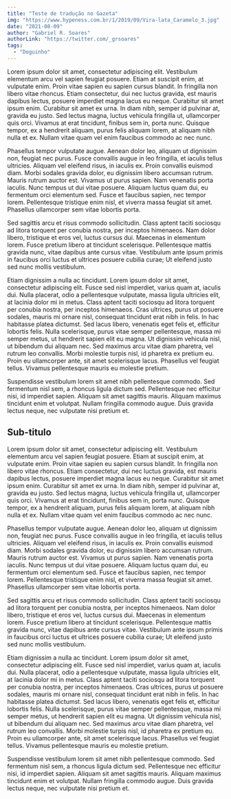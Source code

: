 ```yaml
---
title: "Teste de tradução no Gazeta"
img: "https://www.hypeness.com.br/1/2019/09/Vira-lata_Caramelo_3.jpg"
date: "2021-08-09"
author: "Gabriel R. Soares"
authorLink: "https://twitter.com/_grsoares"
tags:
  - "Doguinho"
---
```


Lorem ipsum dolor sit amet, consectetur adipiscing elit. Vestibulum elementum arcu vel sapien feugiat posuere. Etiam at suscipit enim, at vulputate enim. Proin vitae sapien eu sapien cursus blandit. In fringilla non libero vitae rhoncus. Etiam consectetur, dui nec luctus gravida, est mauris dapibus lectus, posuere imperdiet magna lacus eu neque. Curabitur sit amet ipsum enim. Curabitur sit amet ex urna. In diam nibh, semper id pulvinar at, gravida eu justo. Sed lectus magna, luctus vehicula fringilla ut, ullamcorper quis orci. Vivamus at erat tincidunt, finibus sem in, porta nunc. Quisque tempor, ex a hendrerit aliquam, purus felis aliquam lorem, at aliquam nibh nulla et ex. Nullam vitae quam vel enim faucibus commodo ac nec nunc.

Phasellus tempor vulputate augue. Aenean dolor leo, aliquam ut dignissim non, feugiat nec purus. Fusce convallis augue in leo fringilla, et iaculis tellus ultricies. Aliquam vel eleifend risus, in iaculis ex. Proin convallis euismod diam. Morbi sodales gravida dolor, eu dignissim libero accumsan rutrum. Mauris rutrum auctor est. Vivamus ut purus sapien. Nam venenatis porta iaculis. Nunc tempus ut dui vitae posuere. Aliquam luctus quam dui, eu fermentum orci elementum sed. Fusce et faucibus sapien, nec tempor lorem. Pellentesque tristique enim nisl, et viverra massa feugiat sit amet. Phasellus ullamcorper sem vitae lobortis porta.

Sed sagittis arcu et risus commodo sollicitudin. Class aptent taciti sociosqu ad litora torquent per conubia nostra, per inceptos himenaeos. Nam dolor libero, tristique et eros vel, luctus cursus dui. Maecenas in elementum lorem. Fusce pretium libero at tincidunt scelerisque. Pellentesque mattis gravida nunc, vitae dapibus ante cursus vitae. Vestibulum ante ipsum primis in faucibus orci luctus et ultrices posuere cubilia curae; Ut eleifend justo sed nunc mollis vestibulum.

Etiam dignissim a nulla ac tincidunt. Lorem ipsum dolor sit amet, consectetur adipiscing elit. Fusce sed nisl imperdiet, varius quam at, iaculis dui. Nulla placerat, odio a pellentesque vulputate, massa ligula ultricies elit, at lacinia dolor mi in metus. Class aptent taciti sociosqu ad litora torquent per conubia nostra, per inceptos himenaeos. Cras ultrices, purus ut posuere sodales, mauris mi ornare nisl, consequat tincidunt erat nibh in felis. In hac habitasse platea dictumst. Sed lacus libero, venenatis eget felis et, efficitur lobortis felis. Nulla scelerisque, purus vitae semper pellentesque, massa mi semper metus, ut hendrerit sapien elit eu magna. Ut dignissim vehicula nisl, ut bibendum dui aliquam nec. Sed maximus arcu vitae diam pharetra, vel rutrum leo convallis. Morbi molestie turpis nisl, id pharetra ex pretium eu. Proin eu ullamcorper ante, sit amet scelerisque lacus. Phasellus vel feugiat tellus. Vivamus pellentesque mauris eu molestie pretium.

Suspendisse vestibulum lorem sit amet nibh pellentesque commodo. Sed fermentum nisl sem, a rhoncus ligula dictum sed. Pellentesque nec efficitur nisi, id imperdiet sapien. Aliquam sit amet sagittis mauris. Aliquam maximus tincidunt enim et volutpat. Nullam fringilla commodo augue. Duis gravida lectus neque, nec vulputate nisi pretium et.

## Sub-titulo

Lorem ipsum dolor sit amet, consectetur adipiscing elit. Vestibulum elementum arcu vel sapien feugiat posuere. Etiam at suscipit enim, at vulputate enim. Proin vitae sapien eu sapien cursus blandit. In fringilla non libero vitae rhoncus. Etiam consectetur, dui nec luctus gravida, est mauris dapibus lectus, posuere imperdiet magna lacus eu neque. Curabitur sit amet ipsum enim. Curabitur sit amet ex urna. In diam nibh, semper id pulvinar at, gravida eu justo. Sed lectus magna, luctus vehicula fringilla ut, ullamcorper quis orci. Vivamus at erat tincidunt, finibus sem in, porta nunc. Quisque tempor, ex a hendrerit aliquam, purus felis aliquam lorem, at aliquam nibh nulla et ex. Nullam vitae quam vel enim faucibus commodo ac nec nunc.

Phasellus tempor vulputate augue. Aenean dolor leo, aliquam ut dignissim non, feugiat nec purus. Fusce convallis augue in leo fringilla, et iaculis tellus ultricies. Aliquam vel eleifend risus, in iaculis ex. Proin convallis euismod diam. Morbi sodales gravida dolor, eu dignissim libero accumsan rutrum. Mauris rutrum auctor est. Vivamus ut purus sapien. Nam venenatis porta iaculis. Nunc tempus ut dui vitae posuere. Aliquam luctus quam dui, eu fermentum orci elementum sed. Fusce et faucibus sapien, nec tempor lorem. Pellentesque tristique enim nisl, et viverra massa feugiat sit amet. Phasellus ullamcorper sem vitae lobortis porta.

Sed sagittis arcu et risus commodo sollicitudin. Class aptent taciti sociosqu ad litora torquent per conubia nostra, per inceptos himenaeos. Nam dolor libero, tristique et eros vel, luctus cursus dui. Maecenas in elementum lorem. Fusce pretium libero at tincidunt scelerisque. Pellentesque mattis gravida nunc, vitae dapibus ante cursus vitae. Vestibulum ante ipsum primis in faucibus orci luctus et ultrices posuere cubilia curae; Ut eleifend justo sed nunc mollis vestibulum.

Etiam dignissim a nulla ac tincidunt. Lorem ipsum dolor sit amet, consectetur adipiscing elit. Fusce sed nisl imperdiet, varius quam at, iaculis dui. Nulla placerat, odio a pellentesque vulputate, massa ligula ultricies elit, at lacinia dolor mi in metus. Class aptent taciti sociosqu ad litora torquent per conubia nostra, per inceptos himenaeos. Cras ultrices, purus ut posuere sodales, mauris mi ornare nisl, consequat tincidunt erat nibh in felis. In hac habitasse platea dictumst. Sed lacus libero, venenatis eget felis et, efficitur lobortis felis. Nulla scelerisque, purus vitae semper pellentesque, massa mi semper metus, ut hendrerit sapien elit eu magna. Ut dignissim vehicula nisl, ut bibendum dui aliquam nec. Sed maximus arcu vitae diam pharetra, vel rutrum leo convallis. Morbi molestie turpis nisl, id pharetra ex pretium eu. Proin eu ullamcorper ante, sit amet scelerisque lacus. Phasellus vel feugiat tellus. Vivamus pellentesque mauris eu molestie pretium.

Suspendisse vestibulum lorem sit amet nibh pellentesque commodo. Sed fermentum nisl sem, a rhoncus ligula dictum sed. Pellentesque nec efficitur nisi, id imperdiet sapien. Aliquam sit amet sagittis mauris. Aliquam maximus tincidunt enim et volutpat. Nullam fringilla commodo augue. Duis gravida lectus neque, nec vulputate nisi pretium et.
